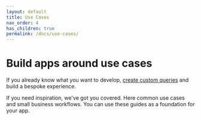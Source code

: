 ```yaml
---
layout: default
title: Use Cases
nav_order: 4
has_children: true
permalink: /docs/use-cases/
---
```


# Build apps around use cases

If you already know what you want to develop, [create custom queries](..graphql-concepts/query/) and build a bespoke experience. 

If you need inspiration, we've got you covered. Here common use cases and small business workflows. You can use these guides as a foundation for your app.
